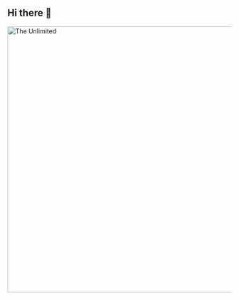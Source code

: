 ## Hi there 👋

<img src="https://github.com/Svyatoslav-Vtulkin/Svyatoslav-Vtulkin/blob/main/Digital_rain_banner.gif" alt="The Unlimited" width="600">
